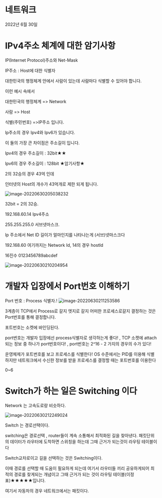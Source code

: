 # 네트워크

2022년 6월 30일



# IPv4주소 체계에 대한 암기사항

IP(Internet Protocol)주소와 Net-Mask

IP주소 : Host에 대한 식별자



대한민국의 행정체계 안에서 사람이 있는데 사람마다 식별할 수 있어야 합니다.

이런 예시 속에서 

대한민국의 행정체계 => Network

사람 => Host

식별(주민번호) =>IP주소 입니다.

Ip주소의 경우 Ipv4와 Ipv6가 있습니다.

 이 둘의 가장 큰 차이점은 주소길이 입니다.

Ipv4의 경우 주소길이 : 32bit★★

Ipv6의 경우 주소길이 : 128bit ★암기사항★

2의 32승의 경우 43억 인데 

인터넷의 Host의 개수가 43억개로 제한 되게 됩니다.

![image-20220630205038232](C:\Users\Mo.jh\AppData\Roaming\Typora\typora-user-images\image-20220630205038232.png)

32bit = 2의 32승.



192.168.60.14  Ipv4주소

255.255.255.0 서브넷마스크.

Ip 주소에서 Net ID 길이가 얼마인지를 나타나는게 (서브)넷마스크다

192.168.60 여기까지는 Network Id, 14의 경우 hostId



16진수 0123456789abcdef

![image-20220630210204954](C:\Users\Mo.jh\AppData\Roaming\Typora\typora-user-images\image-20220630210204954.png)



# 개발자 입장에서 Port번호 이해하기



Port 번호 : Process 식별자.!
![image-20220630211253586](C:\Users\Mo.jh\AppData\Roaming\Typora\typora-user-images\image-20220630211253586.png)

3계층이 TCP에서 Process로 갈지 엣지로 갈지 어떠한 프로세스로갈지 결정하는 것은 Port번호를 통해 결정합니다. 

포트번호는 소켓에 바인딩된다.

port번호는 개발자 입장에선 process식별자로 생각하는게 좋다! , TCP 소켓에 attach되는 정보 중 하나가 port번호이다! , port번호는 2^16 - 2 가지의 경우의 수가 있다! 

운영체제가 포트번호를 보고 프로세스를 식별한다!  OS 수준에서는 PID를 이용해 식별하지만 네트워크에서 수신한 정보를 받을 프로세스를 결정할 때는 포트번호를 이용한다

0~6



# Switch가 하는 일은 Switching 이다

Network 는 고속도로랑 비슷하다.

![image-20220630212249024](C:\Users\Mo.jh\AppData\Roaming\Typora\typora-user-images\image-20220630212249024.png)

Switch 는 경로선택이다.

switching은 경로선택 , router들이 계속 소통해서 최적화된 길을 찾아낸다. 패킷단위의 데이터가 라우터에 도착하면 스위칭을 하는데 그때 근거가 되는것이 라우팅 테이블이다

Switch교차로이고 길을 선택하는 것은 Switching이다.

이때 경로를 선택할 때 도움이 필요하게 되는데 여기서 라우터들 끼리 공유하게되어 최적의 경로를 찾게되는 개념이고 그때 근거가 되는 것이 라우팅 테이블(이정표)★★★★★입니다.

여기서 자동차의 경우 네트워크에서는 패킷이다.




